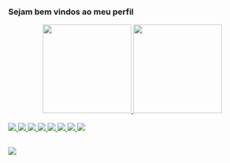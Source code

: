 ### Sejam bem vindos ao meu perfil

<div align="center">
   <a href="https://github.com/JNascimento-droid">
  <img height="180em" src="https://github-readme-stats.vercel.app/api?username=JNascimento-droid&show_icons=true&theme=tokyonight&include_all_commits=true&count_private=true"/>
  <img height="180em" src="https://github-readme-stats.vercel.app/api/top-langs/?username=JNascimento-droid&layout=compact&langs_count=7&theme=dark"/>
</div>
  
<div style="display: inline_block"><br>
 <img src="https://img.icons8.com/ios-filled/50/000000/html-5--v1.png"/>
  
<img src="https://img.icons8.com/ios-filled/50/000000/css3.png"/>
  
<img src="https://img.icons8.com/ios-filled/50/000000/javascript-logo.png"/>
  
<img src="https://img.icons8.com/ios-filled/50/000000/jquery.png"/>
  
<img src="https://img.icons8.com/ios-glyphs/30/000000/php.png"/>
  
<img src="https://img.icons8.com/ios-filled/50/000000/sql.png"/>
  
<img src="https://img.icons8.com/ios-filled/50/000000/vb.png"/>
  
<img src="https://img.icons8.com/ios-filled/50/000000/c-sharp-logo.png"/>
  
</div>
  
##
   
<div>
   <a href=https://codepen.io/JN2020 target="_blank"><img src="https://img.icons8.com/ios-filled/50/000000/codepen.png"/ target="_blank"></a>
</div>
